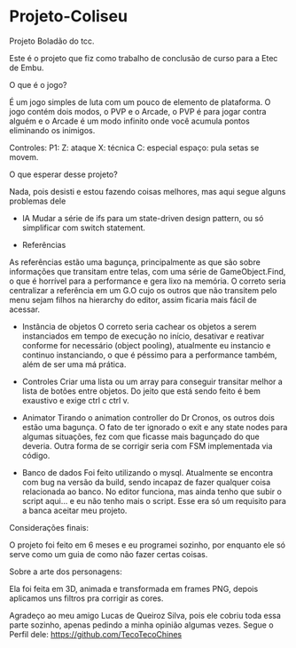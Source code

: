 # Projeto-Coliseu
Projeto Boladão do tcc.

Este é o projeto que fiz como trabalho de conclusão de curso para a Etec de Embu.

O que é o jogo?

É um jogo simples de luta com um pouco de elemento de plataforma. O jogo contém dois modos, o PVP e o Arcade, o PVP é para jogar contra alguém
e o Arcade é um modo infinito onde você acumula pontos eliminando os inimigos.

Controles:
P1:
Z: ataque
X: técnica
C: especial
espaço: pula
setas se movem.

O que esperar desse projeto?

Nada, pois desisti e estou fazendo coisas melhores, mas aqui segue alguns problemas dele

- IA
Mudar a série de ifs para um state-driven design pattern, ou só simplificar com switch statement.

- Referências
  
As referências estão uma bagunça, principalmente as que são sobre informações que transitam entre telas, com uma série de 
GameObject.Find, o que é horrível para a performance e gera lixo na memória. O correto seria centralizar a referência em um G.O
cujo os outros que não transitem pelo menu sejam filhos na hierarchy do editor, assim ficaria mais fácil de acessar.

- Instância de objetos
O correto seria cachear os objetos a serem instanciados em tempo de execução no início, desativar e reativar conforme for necessário (object pooling),
atualmente eu instancio e continuo instanciando, o que é péssimo para a performance também, além de ser uma má prática.

- Controles
Criar uma lista ou um array para conseguir transitar melhor a lista de botões entre objetos. Do jeito que está sendo feito é bem
exaustivo e exige ctrl c ctrl v.

- Animator
Tirando o animation controller do Dr Cronos, os outros dois estão uma bagunça. O fato de ter ignorado o exit e any state nodes para
algumas situações, fez com que ficasse mais bagunçado do que deveria.
Outra forma de se corrigir seria com FSM implementada via código.

- Banco de dados
Foi feito utilizando o mysql. Atualmente se encontra com bug na versão da build, sendo incapaz de fazer qualquer coisa relacionada
ao banco. No editor funciona, mas ainda tenho que subir o script aqui... e eu não tenho mais o script. Esse era só um requisito para a banca aceitar meu projeto.

Considerações finais:

O projeto foi feito em 6 meses e eu programei
sozinho, por enquanto ele só serve como um guia de como não fazer certas coisas.

Sobre a arte dos personagens:

Ela foi feita em 3D, animada e transformada em frames PNG, depois aplicamos uns filtros pra corrigir as cores.

Agradeço ao meu amigo Lucas de Queiroz Silva, pois ele cobriu toda essa parte sozinho, apenas pedindo a minha opinião algumas vezes.
Segue o Perfil dele: https://github.com/TecoTecoChines
